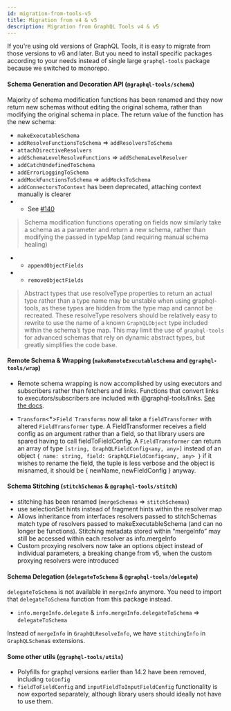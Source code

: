 ```yaml
---
id: migration-from-tools-v5
title: Migration from v4 & v5
description: Migration from GraphQL Tools v4 & v5
---
```


If you're using old versions of GraphQL Tools, it is easy to migrate from those versions to v6 and later. But you need to install specific packages according to your needs instead of single large `graphql-tools` package because we switched to monorepo.

#### Schema Generation and Decoration API (`@graphql-tools/schema`)

Majority of schema modification functions has been renamed and they now return new schemas without editing the original schema, rather than modifying the original schema in place. The return value of the function has the new schema:
- `makeExecutableSchema`
- `addResolveFunctionsToSchema` => `addResolversToSchema`
- `attachDirectiveResolvers`
- `addSchemaLevelResolveFunctions` => `addSchemaLevelResolver`
- `addCatchUndefinedToSchema`
- `addErrorLoggingToSchema`
- `addMockFunctionsToSchema` => `addMocksToSchema`
- `addConnectorsToContext` has been deprecated, attaching context manually is clearer
 - - See [#140](https://github.com/ardatan/graphql-tools/issues/140)

> Schema modification functions operating on fields now similarly take a schema as a parameter and return a new schema, rather than modifying the passed in typeMap (and requiring manual schema healing)
 - - `appendObjectFields`
 - - `removeObjectFields`

> Abstract types that use resolveType properties to return an actual type rather than a type name may be unstable when using graphql-tools, as these types are hidden from the type map and cannot be recreated. These resolveType resolvers should be relatively easy to rewrite to use the name of a known `GraphQLObject` type included within the schema’s type map. This may limit the use of `graphql-tools` for advanced schemas that rely on dynamic abstract types, but greatly simplifies the code base.

#### Remote Schema & Wrapping (`makeRemoteExecutableSchema` and `@graphql-tools/wrap`)

- Remote schema wrapping is now accomplished by using executors and subscribers rather than fetchers and links. Functions that convert links to executors/subscribers are included with @graphql-tools/links. [See the docs](/docs/remote-schemas).

- `Transform`<*>`Field Transforms` now all take a `fieldTransformer` with altered `FieldTransformer` type.
A FieldTransformer receives a field config as an argument rather than a field, so that library users are spared having to call fieldToFieldConfig. A `FieldTransformer` can return an array of type `[string, GraphQLFieldConfig<any, any>]` instead of an object `{ name: string, field: GraphQLFieldConfig<any, any> }` if it wishes to rename the field, the tuple is less verbose and the object is misnamed, it should be { newName, newFieldConfig } anyway.

#### Schema Stitching (`stitchSchemas` & `@graphql-tools/stitch`)

- stitching has been renamed (`mergeSchemas` => `stitchSchemas`)
- use selectionSet hints instead of fragment hints within the resolver map
- Allows inheritance from interfaces
resolvers passed to stitchSchemas match type of resolvers passed to makeExecutableSchema (and can no longer be functions). Stitching metadata stored within “mergeInfo” may still be accessed within each resolver as info.mergeInfo
- Custom proxying resolvers now take an options object instead of individual parameters, a breaking change from v5, when the custom proxying resolvers were introduced

#### Schema Delegation (`delegateToSchema` & `@graphql-tools/delegate`)

`delegateToSchema` is not available in `mergeInfo` anymore. You need to import that `delegateToSchema` function from this package instead.

- `info.mergeInfo.delegate` & `info.mergeInfo.delegateToSchema` => `delegateToSchema`

Instead of `mergeInfo` in `GraphQLResolveInfo`, we have `stitchingInfo` in `GraphQLSchema`s extensions.

#### Some other utils (`@graphql-tools/utils`)

- Polyfills for graphql versions earlier than 14.2 have been removed, including `toConfig`
- `fieldToFieldConfig` and `inputFieldToInputFieldConfig` functionality is now exported separately, although library users should ideally not have to use them.
